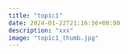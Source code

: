 ```yaml
---
title: "topic1"
date: 2024-01-22T21:16:56+08:00
description: "xxx"
image: "topic1_thumb.jpg"
---
```

